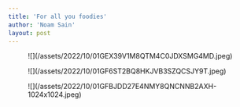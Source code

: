 ```yaml
---
title: 'For all you foodies'
author: 'Noam Sain'
layout: post
---
```


<figure class="wp-block-image size-full">![](/assets/2022/10/01GEX39V1M8QTM4C0JDXSMG4MD.jpeg)</figure><figure class="wp-block-image size-full">![](/assets/2022/10/01GF6ST2BQ8HKJVB3SZQCSJY9T.jpeg)</figure><figure class="wp-block-image size-large">![](/assets/2022/10/01GFBJDD27E4NMY8QNCNNB2AXH-1024x1024.jpeg)</figure>